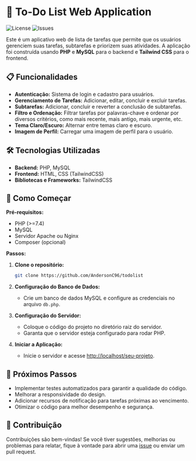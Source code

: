 # 📝 To-Do List Web Application

![License](https://img.shields.io/github/license/AndersonC96/todolist)
![Issues](https://img.shields.io/github/issues/AndersonC96/todolist)

Este é um aplicativo web de lista de tarefas que permite que os usuários gerenciem suas tarefas, subtarefas e priorizem suas atividades. A aplicação foi construída usando **PHP** e **MySQL** para o backend e **Tailwind CSS** para o frontend.

## 📋 Funcionalidades

- **Autenticação:** Sistema de login e cadastro para usuários.
- **Gerenciamento de Tarefas:** Adicionar, editar, concluir e excluir tarefas.
- **Subtarefas:** Adicionar, concluir e reverter a conclusão de subtarefas.
- **Filtro e Ordenação:** Filtrar tarefas por palavras-chave e ordenar por diversos critérios, como mais recente, mais antigo, mais urgente, etc.
- **Tema Claro/Escuro:** Alternar entre temas claro e escuro.
- **Imagem de Perfil:** Carregar uma imagem de perfil para o usuário.

## 🛠️ Tecnologias Utilizadas

- **Backend:** PHP, MySQL
- **Frontend:** HTML, CSS (TailwindCSS)
- **Bibliotecas e Frameworks:** TailwindCSS

## 🏁 Como Começar

**Pré-requisitos:**

- PHP (>=7.4)
- MySQL
- Servidor Apache ou Nginx
- Composer (opcional)

**Passos:**

1. **Clone o repositório:**
    ```bash
    git clone https://github.com/AndersonC96/todolist
    ```

2. **Configuração do Banco de Dados:**
    - Crie um banco de dados MySQL e configure as credenciais no arquivo `db.php`.

3. **Configuração do Servidor:**
    - Coloque o código do projeto no diretório raiz do servidor.
    - Garanta que o servidor esteja configurado para rodar PHP.

4. **Iniciar a Aplicação:**
    - Inicie o servidor e acesse [http://localhost/seu-projeto](http://localhost/seu-projeto).

## 🚀 Próximos Passos

- Implementar testes automatizados para garantir a qualidade do código.
- Melhorar a responsividade do design.
- Adicionar recursos de notificação para tarefas próximas ao vencimento.
- Otimizar o código para melhor desempenho e segurança.

## 🤝 Contribuição

Contribuições são bem-vindas! Se você tiver sugestões, melhorias ou problemas para relatar, fique à vontade para abrir uma [issue](https://github.com/AndersonC96/todolist/issues) ou enviar um pull request.
